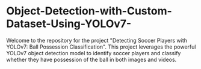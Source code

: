 # Object-Detection-with-Custom-Dataset-Using-YOLOv7-
Welcome to the repository for the project "Detecting Soccer Players with YOLOv7: Ball Possession Classification". This project leverages the powerful YOLOv7 object detection model to identify soccer players and classify whether they have possession of the ball in both images and videos.
